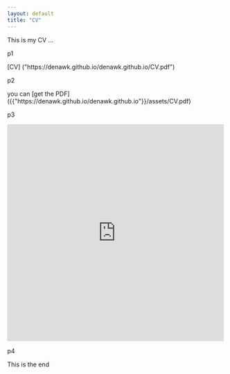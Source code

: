 ```yaml
---
layout: default
title: "CV"
---
```


This is my CV ...

p1
<p>
  [CV] ("https://denawk.github.io/denawk.github.io/CV.pdf")
</p>

p2
<p>
  you can [get the PDF]({{"https://denawk.github.io/denawk.github.io"}}/assets/CV.pdf)
</p>


p3
<p>
  <embed src="https://denawk.github.io/assets/CV.pdf" width="500" height="500" type="application/pdf"/>
</p>


p4
<p>
  <object data="{{https://denawk.github.com/denawk.github.io}}/assets/CV.pdf" width="800" height="800" type="application/pdf"></object>
</p>

This is the end

